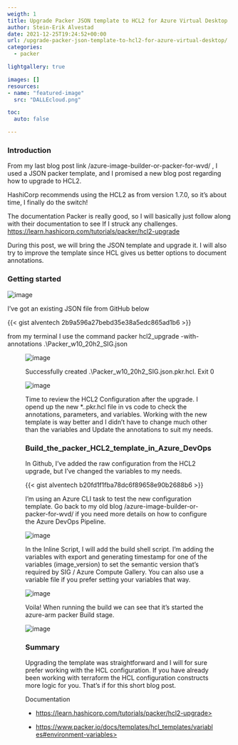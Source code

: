 ```yaml
---
weigth: 1
title: Upgrade Packer JSON template to HCL2 for Azure Virtual Desktop
author: Stein-Erik Alvestad
date: 2021-12-25T19:24:52+00:00
url: /upgrade-packer-json-template-to-hcl2-for-azure-virtual-desktop/
categories:
  - packer

lightgallery: true

images: []
resources:
- name: "featured-image"
  src: "DALLEcloud.png"

toc:
  auto: false

---
```




### Introduction

From my last blog post link /azure-image-builder-or-packer-for-wvd/ , I used a JSON packer template, and I promised a new blog post regarding how to upgrade to HCL2. 

HashiCorp recommends using the HCL2 as from version 1.7.0, so it&#8217;s about time, I finally do the switch! 

The documentation Packer is really good, so I will basically just follow along with their documentation to see If I struck any challenges. <a href="https://learn.hashicorp.com/tutorials/packer/hcl2-upgrade" target="_blank" rel="noreferrer noopener">https://learn.hashicorp.com/tutorials/packer/hcl2-upgrade</a>

During this post, we will bring the JSON template and upgrade it. I will also try to improve the template since HCL gives us better options to document annotations. 

### Getting started

![image](/wp-content/uploads/2021/12/image-4.png)

I&#8217;ve got an existing JSON file from GitHub below

{{< gist alventech 2b9a596a27bebd35e38a5edc865ad1b6 >}}

from my terminal I use the command packer hcl2\_upgrade -with-annotations .\Packer\_w10\_20h2\_SIG.json<figure class="wp-block-image size-large">

![image](/wp-content/uploads/2021/12/image-1-1024x42.png)

Successfully created .\Packer\_w10\_20h2_SIG.json.pkr.hcl. Exit 0

![image](/wp-content/uploads/2021/12/image-1024x28.png)


Time to review the HCL2 Configuration after the upgrade. I opend up the new *..pkr.hcl file in vs code to check the annotations, parameters, and variables. Working with the new template is way better and I didn&#8217;t have to change much other than the variables and Update the annotations to suit my needs. 

### Build_the_packer_HCL2_template_in_Azure_DevOps

In Github, I&#8217;ve added the raw configuration from the HCL2 upgrade, but I&#8217;ve changed the variables to my needs. 

{{< gist alventech b20fd1f1fba78dc6f89658e90b2688b6 >}}

I&#8217;m using an Azure CLI task to test the new configuration template. Go back to my old blog /azure-image-builder-or-packer-for-wvd/ if you need more details on how to configure the Azure DevOps Pipeline. 

![image](/wp-content/uploads/2021/05/packer_build_task.png)

In the Inline Script, I will add the build shell script. I’m adding the variables with export and generating timestamp for one of the variables (image_version) to set the semantic version that’s required by SIG / Azure Compute Gallery. You can also use a variable file if you prefer setting your variables that way. 

![image](/wp-content/uploads/2021/12/image-2-1024x996.png
)

Voila! When running the build we can see that it&#8217;s started the azure-arm packer Build stage.

![image](/wp-content/uploads/2021/12/image-3-1024x534.png)

### Summary

Upgrading the template was straightforward and I will for sure prefer working with the HCL configuration. If you have already been working with terraform the HCL configuration constructs more logic for you. That&#8217;s if for this short blog post. 

Documentation

* https://learn.hashicorp.com/tutorials/packer/hcl2-upgrade>

* https://www.packer.io/docs/templates/hcl_templates/variables#environment-variables>